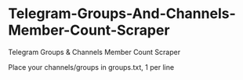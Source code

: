 # Telegram-Groups-And-Channels-Member-Count-Scraper
Telegram Groups &amp; Channels Member Count Scraper

Place your channels/groups in groups.txt, 1 per line
